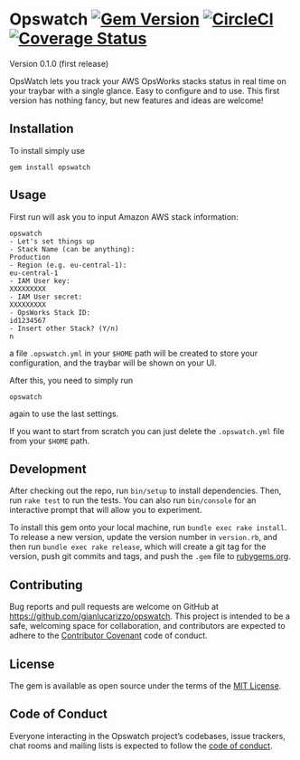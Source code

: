 # Opswatch [![Gem Version](https://badge.fury.io/rb/opswatch.svg)](https://badge.fury.io/rb/opswatch) [![CircleCI](https://circleci.com/gh/gianlucarizzo/opswatch.svg?style=svg)](https://circleci.com/gh/gianlucarizzo/opswatch) [![Coverage Status](https://coveralls.io/repos/github/gianlucarizzo/opswatch/badge.svg?branch=master&service=github)](https://coveralls.io/github/gianlucarizzo/opswatch?branch=master)

Version 0.1.0 (first release)

OpsWatch lets you track your AWS OpsWorks stacks status in real time on your traybar with a single glance.
Easy to configure and to use. This first version has nothing fancy, but new features and ideas are welcome!

## Installation

To install simply use
```
gem install opswatch
```

## Usage

First run will ask you to input Amazon AWS stack information:
```
opswatch
- Let's set things up
- Stack Name (can be anything):
Production
- Region (e.g. eu-central-1):
eu-central-1
- IAM User key:
XXXXXXXXX
- IAM User secret:
XXXXXXXXX
- OpsWorks Stack ID:
id1234567
- Insert other Stack? (Y/n)
n
```
a file `.opswatch.yml` in your `$HOME` path will be created to store your configuration, and the traybar will be shown on your UI.

After this, you need to simply run
```
opswatch
```
again to use the last settings.

If you want to start from scratch you can just delete the `.opswatch.yml` file from your `$HOME` path.

## Development

After checking out the repo, run `bin/setup` to install dependencies. Then, run `rake test` to run the tests. You can also run `bin/console` for an interactive prompt that will allow you to experiment.

To install this gem onto your local machine, run `bundle exec rake install`. To release a new version, update the version number in `version.rb`, and then run `bundle exec rake release`, which will create a git tag for the version, push git commits and tags, and push the `.gem` file to [rubygems.org](https://rubygems.org).

## Contributing

Bug reports and pull requests are welcome on GitHub at https://github.com/gianlucarizzo/opswatch. This project is intended to be a safe, welcoming space for collaboration, and contributors are expected to adhere to the [Contributor Covenant](http://contributor-covenant.org) code of conduct.

## License

The gem is available as open source under the terms of the [MIT License](https://opensource.org/licenses/MIT).

## Code of Conduct

Everyone interacting in the Opswatch project’s codebases, issue trackers, chat rooms and mailing lists is expected to follow the [code of conduct](https://github.com/[USERNAME]/opswatch/blob/master/CODE_OF_CONDUCT.md).

